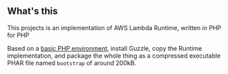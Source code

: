 ## What's this
This projects is an implementation of AWS Lambda Runtime, written in PHP for PHP

Based on a [basic PHP environment](https://github.com/gbmcarlos/php-stack#php-base), install Guzzle, copy the Runtime implementation, and package the whole thing as a compressed executable PHAR file named `bootstrap` of around 200kB.
